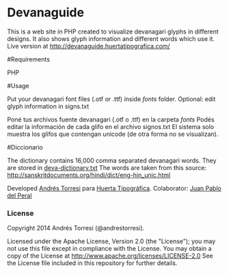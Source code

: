 Devanaguide
===========

This is a web site in PHP created to visualize devanagari glyphs in different designs. It also shows glyph information and different words which use it.
Live version at http://devanaguide.huertatipografica.com/

#Requirements

PHP

#Usage

Put your devanagari font files (.otf or .ttf) inside *fonts* folder.
Optional: edit glyph information in signs.txt

Poné tus archivos fuente devanagari (.otf o .ttf) en la carpeta *fonts* 
Podés editar la información de cada glifo en el archivo signos.txt
El sistema solo muestra los glifos que contengan unicode (de otra forma no se visualizan).

#Diccionario

The dictionary contains 16,000 comma separated devanagari words. They are stored in [deva-dictionary.txt](https://github.com/andrestelex/devanaguide/blob/master/deva-dictionary.txt)
The words are taken from this source: http://sanskritdocuments.org/hindi/dict/eng-hin_unic.html


Developed [Andrés Torresi](mailto:andres@huertatipografica.com) para [Huerta Tipográfica](http://www.huertatipografica.com).
Colaborator: [Juan Pablo del Peral](mailto:juan@huertatipografica.com)


### License

Copyright 2014 Andrés Torresi (@andrestorresi).

Licensed under the Apache License, Version 2.0 (the "License");
you may not use this file except in compliance with the License.
You may obtain a copy of the License at http://www.apache.org/licenses/LICENSE-2.0
See the License file included in this repository for further details.
